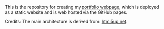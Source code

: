 This is the repository for creating my [portfolio webpage](???????????????????), which is deployed as a static website and is web hosted via the [GitHub pages](https://pages.github.com/).

Credits: The main architecture is derived from: [html5up net](html5up.net).